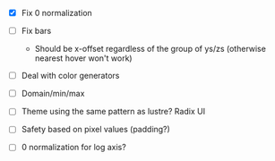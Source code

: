 
- [x] Fix 0 normalization

- [ ] Fix bars
  - Should be x-offset regardless of the group of ys/zs (otherwise nearest hover won't work)

- [ ] Deal with color generators
- [ ] Domain/min/max

- [ ] Theme using the same pattern as lustre? Radix UI
- [ ] Safety based on pixel values (padding?)
- [ ] 0 normalization for log axis?


